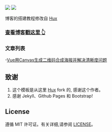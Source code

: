 
[![](https://img.shields.io/github/stars/PetalsOnaWet/PetalsOnaWet.github.io.svg?style=social)](https://github.com/PetalsOnaWet/PetalsOnaWet.github.io)
[![](https://img.shields.io/github/forks/PetalsOnaWet/PetalsOnaWet.github.io.svg?style=social)](https://github.com/PetalsOnaWet/PetalsOnaWet.github.io)


博客的搭建教程修改自 [Hux](https://github.com/Huxpro/huxpro.github.io) 
 

### [查看博客戳这里 👆](https://petalsonawet.github.io/)



### 文章列表

-[Vue用Canvas生成二维码合成海报并解决清晰度问题](https://petalsonawet.github.io/2019/05/18/Vue%E7%94%A8Canvas%E7%94%9F%E6%88%90%E4%BA%8C%E7%BB%B4%E7%A0%81%E5%90%88%E6%88%90%E6%B5%B7%E6%8A%A5%E5%B9%B6%E8%A7%A3%E5%86%B3%E6%B8%85%E6%99%B0%E5%BA%A6%E9%97%AE%E9%A2%98/)

## 致谢

1. 这个模板是从这里 [Hux](https://github.com/Huxpro/huxpro.github.io) fork 的, 感谢这个作者。 
2. 感谢 Jekyll、Github Pages 和 Bootstrap!

## License

遵循 MIT 许可证。有关详细,请参阅 [LICENSE](https://github.com/qiubaiying/qiubaiying.github.io/blob/master/LICENSE)。

